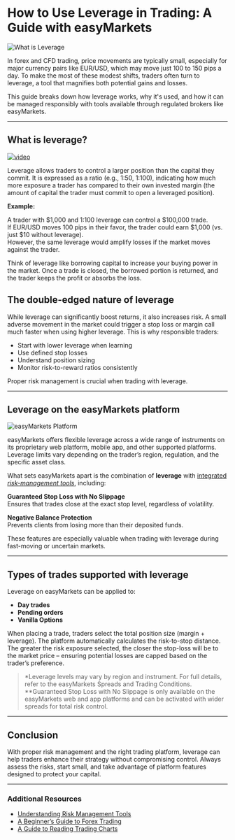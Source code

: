 <!--meta
title: How to Use Leverage in Trading: A Guide with easyMarkets 
slug: how-to-use-leverage-in-trading-a-guide-with- easymarkets
canonical_url: https://www.easy-markets.com/eu/learn-centre/discover-trading/what-is-leverage/
date: 2025-10-17
keywords: [what is leverage,how to use leverage,forex leverage explained,trading with leverage,leverage on easyMarkets]
primary-keyword: what is leverage
meta_description: Understand how leverage works in forex trading, how to calculate it, and how easyMarkets helps traders use leverage with built-in risk protections.
seo_keywords: what is leverage,how to use leverage,forex leverage explained,trading with leverage,leverage on easyMarkets
"og_image": "https://github.com/user-attachments/assets/ae3951fd-ed2c-4818-be29-a4434a553cab",
  "images": [
    "https://github.com/user-attachments/assets/ae3951fd-ed2c-4818-be29-a4434a553cab"],
  "twitter_card": "easyMarkets"
-->

# How to Use Leverage in Trading: A Guide with easyMarkets

![What is Leverage](https://github.com/user-attachments/assets/e68b65d7-3685-4939-bb6c-c7e5b7b1c6d9)

In forex and CFD trading, price movements are typically small, especially for major currency pairs like EUR/USD, which may move just 100 to 150 pips a day. To make the most of these modest shifts, traders often turn to leverage, a tool that magnifies both potential gains and losses.

This guide breaks down how leverage works, why it's used, and how it can be managed responsibly with tools available through regulated brokers like easyMarkets.

---

## What is leverage?


[![video](https://github.com/user-attachments/assets/df425067-d522-4935-97c8-54000558f86b)](https://vimeo.com/837812113)

Leverage allows traders to control a larger position than the capital they commit. It is expressed as a ratio (e.g., 1:50, 1:100), indicating how much more exposure a trader has compared to their own invested margin (the amount of capital the trader must commit to open a leveraged position).

**Example:**

A trader with $1,000 and 1:100 leverage can control a $100,000 trade.  
If EUR/USD moves 100 pips in their favor, the trader could earn $1,000 (vs. just $10 without leverage).  
However, the same leverage would amplify losses if the market moves against the trader.  

Think of leverage like borrowing capital to increase your buying power in the market. Once a trade is closed, the borrowed portion is returned, and the trader keeps the profit or absorbs the loss.

## The double-edged nature of leverage

While leverage can significantly boost returns, it also increases risk. A small adverse movement in the market could trigger a stop loss or margin call much faster when using higher leverage. This is why responsible traders:

- Start with lower leverage when learning  
- Use defined stop losses  
- Understand position sizing  
- Monitor risk-to-reward ratios consistently  

Proper risk management is crucial when trading with leverage.

---

## Leverage on the easyMarkets platform

![easyMarkets Platform](https://github.com/user-attachments/assets/7164c73c-aa18-441f-a31d-2b235ecd331c)

easyMarkets offers flexible leverage across a wide range of instruments on its proprietary web platform, mobile app, and other supported platforms. Leverage limits vary depending on the trader’s region, regulation, and the specific asset class.

What sets easyMarkets apart is the combination of **leverage** with [integrated *risk-management tools*](https://www.easy-markets.com/eu/trading-conditions/), including:

**Guaranteed Stop Loss with No Slippage**  
Ensures that trades close at the exact stop level, regardless of volatility.

**Negative Balance Protection**  
Prevents clients from losing more than their deposited funds.

These features are especially valuable when trading with leverage during fast-moving or uncertain markets.

---

## Types of trades supported with leverage

Leverage on easyMarkets can be applied to:

- **Day trades**  
- **Pending orders**  
- **Vanilla Options**  

When placing a trade, traders select the total position size (margin + leverage). The platform automatically calculates the risk-to-stop distance. The greater the risk exposure selected, the closer the stop-loss will be to the market price – ensuring potential losses are capped based on the trader’s preference.

> *Leverage levels may vary by region and instrument. For full details, refer to the easyMarkets Spreads and Trading Conditions.  
> **Guaranteed Stop Loss with No Slippage is only available on the easyMarkets web and app platforms and can be activated with wider spreads for total risk control.

---

## Conclusion

With proper risk management and the right trading platform, leverage can help traders enhance their strategy without compromising control. Always assess the risks, start small, and take advantage of platform features designed to protect your capital.

---

### Additional Resources

- [Understanding Risk Management Tools](https://github.com/JohnnyMTP/easyMarkets/blob/main/Risk%20Management%20Tools%20at%20easyMarkets.md)
- [A Beginner’s Guide to Forex Trading](https://github.com/JohnnyMTP/easyMarkets/blob/main/Forex%20Trading%20For%20Beginners.md)
- [A Guide to Reading Trading Charts](https://github.com/JohnnyMTP/easyMarkets/blob/main/A%20Beginner's%20Guide%20to%20Reading%20Trading%20Charts.md)
